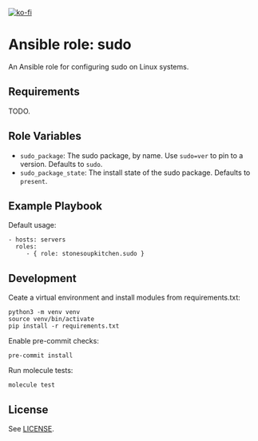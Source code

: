 [![ko-fi](https://ko-fi.com/img/githubbutton_sm.svg)](https://ko-fi.com/H2H43P9OI)

# Ansible role: sudo

An Ansible role for configuring sudo on Linux systems.

## Requirements

TODO.

## Role Variables

* `sudo_package`: The sudo package, by name. Use `sudo=ver` to pin to a version.
  Defaults to `sudo`.
* `sudo_package_state`: The install state of the sudo package. Defaults to
  `present`.

## Example Playbook

Default usage:

    - hosts: servers
      roles:
         - { role: stonesoupkitchen.sudo }

## Development

Ceate a virtual environment and install modules from requirements.txt:

    python3 -m venv venv
    source venv/bin/activate
    pip install -r requirements.txt

Enable pre-commit checks:

    pre-commit install

Run molecule tests:

    molecule test

## License

See [LICENSE](LICENSE).

